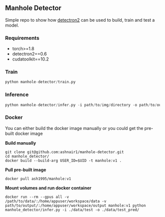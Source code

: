 ## Manhole Detector

Simple repo to show how [detectron2](https://github.com/facebookresearch/detectron2) can be used to build, train and test a model.

### Requirements

- torch>=1.8
- detectron2==0.6
- cudatoolkit==10.2

### Train

```python
python manhole-detector/train.py
```

### Inference

```python
python manhole-detector/infer.py -i path/to/img/directory -o path/to/output/directory
```

### Docker

You can either build the docker image manually or you could get the pre-built docker image

**Build manually**
```
git clone git@github.com:ashnair1/manhole-detector.git
cd manhole_detector/
docker build --build-arg USER_ID=$UID -t manhole:v1 .
```

**Pull pre-built image**
```
docker pull ash1995/manhole:v1
```


**Mount volumes and run docker container**

```
docker run --rm --gpus all -v /path/to/data/:/home/appuser/workspace/data -v path/to/output/:/home/appuser/workspace/output manhole:v1 python manhole_detector/infer.py -i ./data/test -o ./data/test_pred/
```

